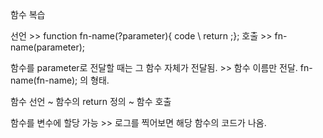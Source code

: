 함수 복습

선언 >> function fn-name(?parameter){ code \\ return ;};
호출 >> fn-name(parameter);

함수를 parameter로 전달할 때는 그 함수 자체가 전달됨. >> 함수 이름만 전달.
fn-name(fn-name); 의 형태.

함수 선언 ~ 함수의 return 정의 ~ 함수 호출

함수를 변수에 할당 가능 >> 로그를 찍어보면 해당 함수의 코드가 나옴.

